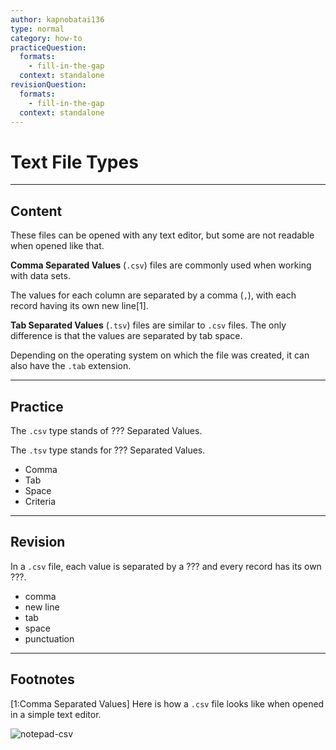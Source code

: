 ```yaml
---
author: kapnobatai136
type: normal
category: how-to
practiceQuestion:
  formats:
    - fill-in-the-gap
  context: standalone
revisionQuestion:
  formats:
    - fill-in-the-gap
  context: standalone
---
```


# Text File Types
 

---

## Content

These files can be opened with any text editor, but some are not readable when opened like that.

**Comma Separated Values** (`.csv`) files are commonly used when working with data sets.

The values for each column are separated by a comma (`,`), with each record having its own new line[1].

**Tab Separated Values** (`.tsv`) files are similar to `.csv` files. The only difference is that the values are separated by tab space.

Depending on the operating system on which the file was created, it can also have the `.tab` extension.


---

## Practice

The `.csv` type stands of ??? Separated Values.

The `.tsv` type stands for ??? Separated Values.

- Comma
- Tab
- Space
- Criteria


---

## Revision

In a `.csv` file, each value is separated by a ??? and every record has its own ???.

- comma
- new line
- tab
- space
- punctuation


---

## Footnotes

[1:Comma Separated Values]
Here is how a `.csv` file looks like when opened in a simple text editor.

![notepad-csv](https://img.enkipro.com/e8dc00bb4c2a9f9162ed40cf73e7cb36.png)
